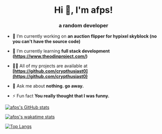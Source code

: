 <h1 align="center">Hi 👋, I'm afps!</h1>
<h3 align="center">a random developer</h3>

- 🔭 I’m currently working on **an auction flipper for hypixel skyblock (no you can't have the source code)**

- 🌱 I’m currently learning **full stack development (https://www.theodinproject.com/)**

- 👨‍💻 All of my projects are available at **[https://github.com/crypthusiast0](https://github.com/crypthusiast0)**

- 💬 Ask me about **nothing. go away.**

- ⚡ Fun fact **You really thought that I was funny.**

[![afps's GitHub stats](https://github-readme-stats.vercel.app/api?username=afps&count_private=true&show_icons=true&theme=radical)](https://github.com/anuraghazra/github-readme-stats)

[![afps's wakatime stats](https://github-readme-stats.vercel.app/api/wakatime?username=crypthusiast0&theme=radical)](https://github.com/anuraghazra/github-readme-stats)

[![Top Langs](https://github-readme-stats.vercel.app/api/top-langs/?username=crypthusiast0&layout=compact&theme=radical)](https://github.com/anuraghazra/github-readme-stats)
